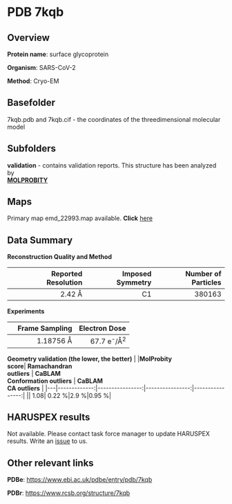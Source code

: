 # PDB 7kqb

## Overview

**Protein name**: surface glycoprotein

**Organism**: SARS-CoV-2

**Method**: Cryo-EM



## Basefolder

7kqb.pdb and 7kqb.cif - the coordinates of the threedimensional molecular model

## Subfolders





**validation** - contains validation reports. This structure has been analyzed by <br>  [**MOLPROBITY**](https://github.com/thorn-lab/coronavirus_structural_task_force/tree/master/pdb/surface_glycoprotein/SARS-CoV-2/7kqb/validation/molprobity)    



## Maps

Primary map emd_22993.map available. **Click** [here](http://ftp.wwpdb.org/pub/emdb/structures/EMD-22993/map/) 

## Data Summary
**Reconstruction Quality and Method**

|   | Reported Resolution | Imposed Symmetry | Number of Particles |
|---|-------------:|----------------:|--------------:|
|   |2.42 Å|C1|380163|

**Experiments**

|   | Frame Sampling | Electron Dose |
|---|-------------:|----------------:|
|   |1.18756 Å|67.7 e<sup>-</sup>/Å<sup>2</sup>|

**Geometry validation (the lower, the better)**
|   |**MolProbity<br>score**| **Ramachandran<br>outliers** | **CaBLAM<br>Conformation outliers** | **CaBLAM<br>CA outliers** |
|---|-------------:|----------------:|----------------:|----------------:|
||  1.08|  0.22 %|2.9 %|0.95 %|

## HARUSPEX results

Not available. Please contact task force manager to update HARUSPEX results. Write an [issue](https://github.com/thorn-lab/coronavirus_structural_task_force/issues) to us.

## Other relevant links 
**PDBe**:  https://www.ebi.ac.uk/pdbe/entry/pdb/7kqb
 
**PDBr**: https://www.rcsb.org/structure/7kqb 
